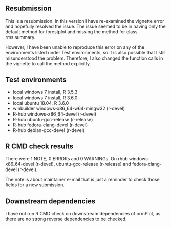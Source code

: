 ## Resubmission
This is a resubmission. In this version I have re-examined the vignette error
and hopefully resolved the issue. The issue seemed to be in having only the 
default method for forestplot and missing the method for class rms.summary.

However, I have been unable to reproduce this error on any of the 
environments listed under Test environments, so it is also possible that I still
misunderstood the problem. Therefore, I also changed the function calls in
the vignette to call the method explicitly.

## Test environments
* local windows 7 install, R 3.5.3
* local windows 7 install, R 3.6.0
* local ubuntu 18.04, R 3.6.0
* winbuilder windows-x86_64-w64-mingw32 (r-devel)
* R-hub windows-x86_64-devel (r-devel)
* R-hub ubuntu-gcc-release (r-release)
* R-hub fedora-clang-devel (r-devel)
* R-hub debian-gcc-devel (r-devel)

## R CMD check results
There were 1 NOTE, 0 ERRORs and 0 WARNINGs.
On rhub windows-x86_64-devel (r-devel), ubuntu-gcc-release (r-release) and
fedora-clang-devel (r-devel).

The note is about maintainer e-mail that is just a reminder to 
check those fields for a new submission. 

## Downstream dependencies
I have not run R CMD check on downstream dependencies of ormPlot, as there 
are no strong reverse dependencies to be checked.
